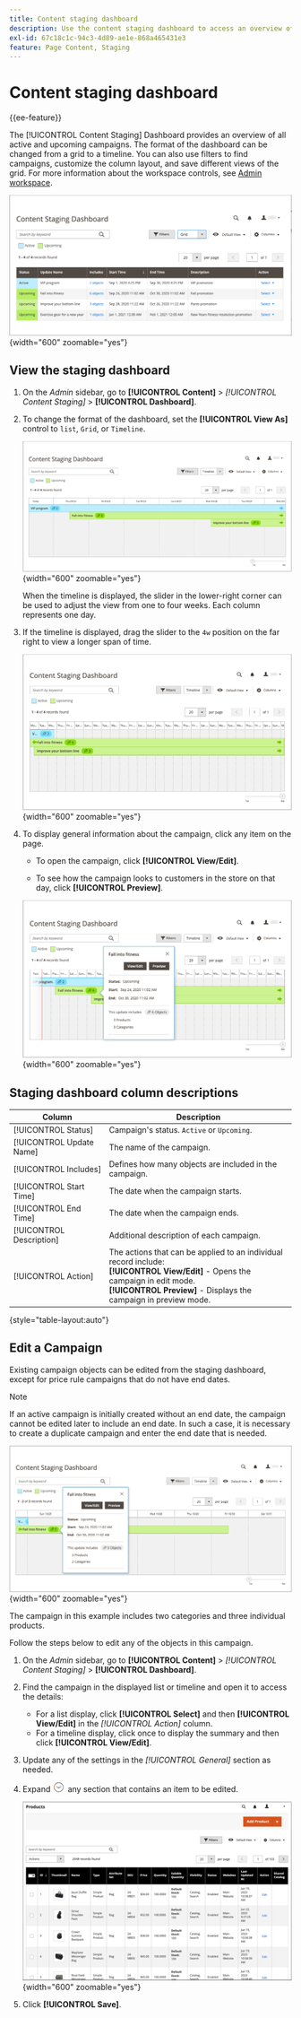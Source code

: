 ```yaml
---
title: Content staging dashboard
description: Use the content staging dashboard to access an overview of all active and upcoming campaigns.
exl-id: 67c18c1c-94c3-4d89-ae1e-868a465431e3
feature: Page Content, Staging
---
```

# Content staging dashboard

{{ee-feature}}

The [!UICONTROL Content Staging] Dashboard provides an overview of all active and upcoming campaigns. The format of the dashboard can be changed from a grid to a timeline. You can also use filters to find campaigns, customize the column layout, and save different views of the grid. For more information about the workspace controls, see [Admin workspace](../getting-started/admin-workspace.md).

![Staging dashboard in grid view](./assets/content-staging-grid-view.png){width="600" zoomable="yes"}

## View the staging dashboard

1. On the _Admin_ sidebar, go to  **[!UICONTROL Content]** > _[!UICONTROL Content Staging]_ > **[!UICONTROL Dashboard]**.

1. To change the format of the dashboard, set the **[!UICONTROL View As]** control to `list`, `Grid`, or `Timeline`.

   ![Timeline view](./assets/content-staging-dashboard-timeline.png){width="600" zoomable="yes"}

   When the timeline is displayed, the slider in the lower-right corner can be used to adjust the view from one to four weeks. Each column represents one day.

1. If the timeline is displayed, drag the slider to the `4w` position on the far right to view a longer span of time.

   ![Four-week view](./assets/content-staging-timeline-4-week-view.png){width="600" zoomable="yes"}

1. To display general information about the campaign, click any item on the page.

   - To open the campaign, click **[!UICONTROL View/Edit]**.

   - To see how the campaign looks to customers in the store on that day, click **[!UICONTROL Preview]**.

   ![Campaign information](./assets/content-staging-campaign-info.png){width="600" zoomable="yes"}

## Staging dashboard column descriptions

|Column|Description|
|--- |--- |
|[!UICONTROL Status]|Campaign's status. `Active` or `Upcoming`.|
|[!UICONTROL Update Name]|The name of the campaign.|
|[!UICONTROL Includes]|Defines how many objects are included in the campaign.|
|[!UICONTROL Start Time]|The date when the campaign starts.|
|[!UICONTROL End Time]|The date when the campaign ends.|
|[!UICONTROL Description]|Additional description of each campaign.|
|[!UICONTROL Action]|The actions that can be applied to an individual record include:<br/>**[!UICONTROL View/Edit]** - Opens the campaign in edit mode.<br/>**[!UICONTROL Preview]** - Displays the campaign in preview mode.|

{style="table-layout:auto"}

## Edit a Campaign

Existing campaign objects can be edited from the staging dashboard, except for price rule campaigns that do not have end dates.

>[!NOTE]
>
>If an active campaign is initially created without an end date, the campaign cannot be edited later to include an end date. In such a case, it is necessary to create a duplicate campaign and enter the end date that is needed.

![Campaign detail](./assets/content-staging-dashboard-view-edit.png){width="600" zoomable="yes"}

The campaign in this example includes two categories and three individual products.

Follow the steps below to edit any of the objects in this campaign.

1. On the _Admin_ sidebar, go to  **[!UICONTROL Content]** > _[!UICONTROL Content Staging]_ > **[!UICONTROL Dashboard]**.

1. Find the campaign in the displayed list or timeline and open it to access the details:

   - For a list display, click **[!UICONTROL Select]** and then **[!UICONTROL View/Edit]** in the _[!UICONTROL Action]_ column.
   - For a timeline display, click once to display the summary and then click **[!UICONTROL View/Edit]**.

1. Update any of the settings in the _[!UICONTROL General]_ section as needed.

1. Expand ![Expansion selector](../assets/icon-display-expand.png) any section that contains an item to be edited.

   ![Updating the assigned products for a campaign item](./assets/content-staging-campaign-edit-products.png){width="600" zoomable="yes"}

1. Click **[!UICONTROL Save]**.
